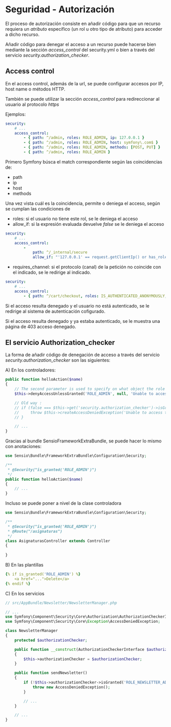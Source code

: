 Seguridad - Autorización
========================

El proceso de autorización consiste en añadir código para que un recurso requiera un *atributo* específico (un rol u otro tipo de atributo) para acceder a dicho recurso.

Añadir código para denegar el acceso a un recurso puede hacerse bien mediante la sección *access_control* del security.yml o bien a través del servicio *security.authorization_checker*.

Access control
--------------

En el access control, además de la url, se puede configurar accesos por IP, host name o métodos HTTP.

También se puede utilizar la sección *access_control* para redireccionar al usuario al protocolo *https*

Ejemplos:

```yml
security:
    # ...
    access_control:
        - { path: ^/admin, roles: ROLE_ADMIN, ip: 127.0.0.1 }
        - { path: ^/admin, roles: ROLE_ADMIN, host: symfony\.com$ }
        - { path: ^/admin, roles: ROLE_ADMIN, methods: [POST, PUT] }
        - { path: ^/admin, roles: ROLE_ADMIN }
```

Primero Symfony búsca el match correspondiente según las coincidencias de:
  - path
  - ip
  - host
  - methods

Una vez vista cuál es la coincidencia, permite o deniega el acceso, según se 
cumplan las condiciones de
  - roles: si el usuario no tiene este rol, se le deniega el acceso
  - allow_if: si la expresión evaluada devuelve *false* se le deniega el acceso

```yml
security:
    # ...
    access_control:
        -
            path: ^/_internal/secure
            allow_if: "'127.0.0.1' == request.getClientIp() or has_role('ROLE_ADMIN')"
```



  - requires_channel: si el protocolo (canal) de la petición no coincide con el indicado, se le redirige al indicado.

```yml
security:
    # ...
    access_control:
        - { path: ^/cart/checkout, roles: IS_AUTHENTICATED_ANONYMOUSLY, requires_channel: https }
```


Si el acceso resulta denegado y el usuario no está autenticado, se le redirige al
sistema de autenticación cofigurado. 

Si el acceso resulta denegado y ya estaba autenticado, se le muestra una página de 403 acceso denegado.

El servicio Authorization_checker
---------------------------------

La forma de añadir código de denegación de acceso a través del servicio *security.authorization_checker*
son las siguientes:

A) En los controladores:

```php
public function helloAction($name)
{
    // The second parameter is used to specify on what object the role is tested.
    $this->denyAccessUnlessGranted('ROLE_ADMIN', null, 'Unable to access this page!');

    // Old way :
    // if (false === $this->get('security.authorization_checker')->isGranted('ROLE_ADMIN')) {
    //     throw $this->createAccessDeniedException('Unable to access this page!');
    // }

    // ...
}
```

Gracias al bundle SensioFrameworkExtraBundle, se puede hacer lo mismo con anotaciones:

```php
use Sensio\Bundle\FrameworkExtraBundle\Configuration\Security;

/**
 * @Security("is_granted('ROLE_ADMIN')")
 */
public function helloAction($name)
{
    // ...
}
```

Incluso se puede poner a nivel de la clase controladora

```php
use Sensio\Bundle\FrameworkExtraBundle\Configuration\Security;

/**
 * @Security("is_granted('ROLE_ADMIN')")
 * @Route("/asignaturas")
 */
class AsignaturasController extends Controller
{
  
}
```


B) En las plantillas

```yml
{% if is_granted('ROLE_ADMIN') %}
    <a href="...">Delete</a>
{% endif %}
```

C) En los servicios

```php
// src/AppBundle/Newsletter/NewsletterManager.php

// ...
use Symfony\Component\Security\Core\Authorization\AuthorizationCheckerInterface;
use Symfony\Component\Security\Core\Exception\AccessDeniedException;

class NewsletterManager
{
    protected $authorizationChecker;

    public function __construct(AuthorizationCheckerInterface $authorizationChecker)
    {
        $this->authorizationChecker = $authorizationChecker;
    }

    public function sendNewsletter()
    {
        if (!$this->authorizationChecker->isGranted('ROLE_NEWSLETTER_ADMIN')) {
            throw new AccessDeniedException();
        }

        // ...
    }

    // ...
}
```



